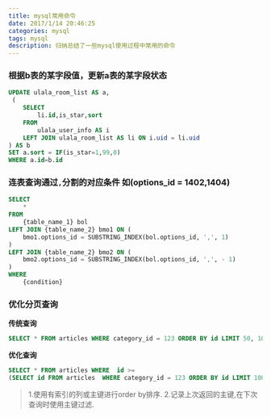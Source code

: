 ```yaml
---
title: mysql常用命令
date: 2017/1/14 20:46:25
categories: mysql
tags: mysql
description: 归纳总结了一些mysql使用过程中常用的命令
---
```


### 根据b表的某字段值，更新a表的某字段状态
```sql
UPDATE ulala_room_list AS a,
 (
	SELECT
		li.id,is_star,sort
	FROM
		ulala_user_info AS i
	LEFT JOIN ulala_room_list AS li ON i.uid = li.uid
) AS b
SET a.sort = IF(is_star=1,99,0)
WHERE a.id=b.id
```

### 连表查询通过`,`分割的对应条件 如(options_id = 1402,1404)
```sql
SELECT
	*
FROM
	{table_name_1} bol
LEFT JOIN {table_name_2} bmo1 ON (
	bmo1.options_id = SUBSTRING_INDEX(bol.options_id, ',', 1)
)
LEFT JOIN {table_name_2} bmo2 ON (
	bmo2.options_id = SUBSTRING_INDEX(bol.options_id, ',', - 1)
)
WHERE
	{condition}
```

### 优化分页查询
**传统查询**
```sql
SELECT * FROM articles WHERE category_id = 123 ORDER BY id LIMIT 50, 10;
```

**优化查询**
```sql
SELECT * FROM articles WHERE  id >=  
(SELECT id FROM articles  WHERE category_id = 123 ORDER BY id LIMIT 10000, 1) LIMIT 10 
```
>1.使用有索引的列或主键进行order by排序.
 2.记录上次返回的主键,在下次查询时使用主键过滤.